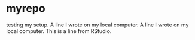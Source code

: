 # myrepo
testing my setup.
A line I wrote on my local computer.
A line I wrote on my local computer.
This is a line from RStudio.
